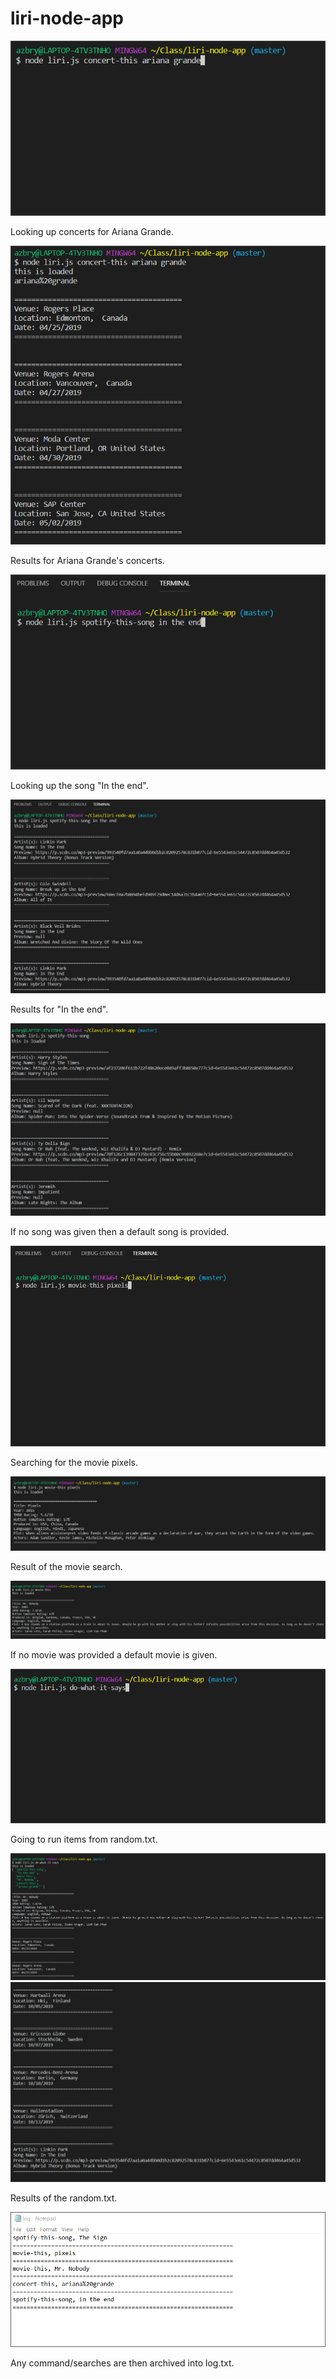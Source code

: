 # liri-node-app

![Screenshot](/screenshots/1.png)

Looking up concerts for Ariana Grande.

![Screenshot](/screenshots/2.png)

Results for Ariana Grande's concerts.

![Screenshot](/screenshots/3.png)

Looking up the song "In the end".

![Screenshot](/screenshots/4.png)

Results for "In the end".

![Screenshot](/screenshots/5.png)

If no song was given then a default song is provided.

![Screenshot](/screenshots/6.png)

Searching for the movie pixels.

![Screenshot](/screenshots/7.png)

Result of the movie search.

![Screenshot](/screenshots/8.png)

If no movie was provided a default movie is given.

![Screenshot](/screenshots/9.png)

Going to run items from random.txt.

![Screenshot](/screenshots/10.png)
![Screenshot](/screenshots/11.png)

Results of the random.txt.

![Screenshot](/screenshots/12.png)

Any command/searches are then archived into log.txt.
